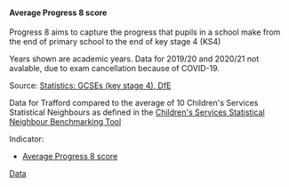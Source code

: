 #### Average Progress 8 score 

Progress 8 aims to capture the progress that pupils in a school make from the end of primary school to the end of key stage 4 (KS4)

Years shown are academic years. Data for 2019/20 and 2020/21 not avalable, due to exam cancellation because of COVID-19.

Source: <a href="https://www.gov.uk/government/collections/statistics-gcses-key-stage-4" target="_blank">Statistics: GCSEs (key stage 4), DfE</a>

Data for Trafford compared to the average of 10 Children's Services Statistical Neighbours as defined in the <a href='https://www.gov.uk/government/publications/local-authority-interactive-tool-lait' target='_blank'>Children's Services Statistical Neighbour Benchmarking Tool</a>

Indicator:

* <a href="http://id.esd.org.uk/metricType/6016" target="_blank"> Average Progress 8 score </a>

<a href="https://www.trafforddatalab.io/trafford_themes/data/children/progress_8_score.csv" aria-label="Download the data" class="downloadButton" target="_blank" download>Data <span class="fas fa-download"></span></a>
